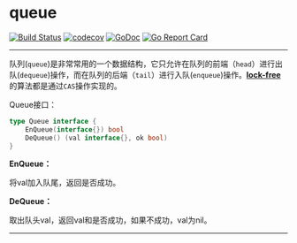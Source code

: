 # queue

[![Build Status](https://travis-ci.com/min1324/queue.svg?branch=main)](https://travis-ci.com/min1324/queue) [![codecov](https://codecov.io/gh/min1324/queue/branch/main/graph/badge.svg)](https://codecov.io/gh/min1324/queue) [![GoDoc](https://godoc.org/github.com/min1324/queue?status.png)](https://godoc.org/github.com/min1324/queue) [![Go Report Card](https://goreportcard.com/badge/github.com/min1324/queue)](https://goreportcard.com/report/github.com/min1324/queue)

-----

队列(`queue`)是非常常用的一个数据结构，它只允许在队列的前端（`head`）进行出队(`dequeue`)操作，而在队列的后端（`tail`）进行入队(`enqueue`)操作。[**lock-free**][1]的算法都是通过`CAS`操作实现的。

Queue接口：

```go
type Queue interface {
	EnQueue(interface{}) bool
	DeQueue() (val interface{}, ok bool)
}
```

**EnQueue：**

将val加入队尾，返回是否成功。

**DeQueue：**

取出队头val，返回val和是否成功，如果不成功，val为nil。



-----




[1]: https://www.cs.rochester.edu/u/scott/papers/1996_PODC_queues.pdf

